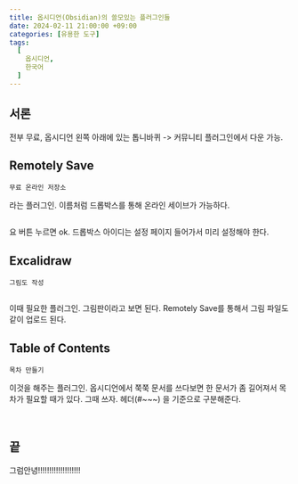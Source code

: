 ```yaml
---
title: 옵시디언(Obsidian)의 쓸모있는 플러그인들
date: 2024-02-11 21:00:00 +09:00
categories: [유용한 도구]
tags:
  [
    옵시디언,
    한국어
  ]
---
```


## 서론

전부 무료, 옵시디언 왼쪽 아래에 있는 톱니바퀴 -> 커뮤니티 플러그인에서 다운 가능.

## Remotely Save

```무료 온라인 저장소```

라는 플러그인. 이름처럼 드롭박스를 통해 온라인 세이브가 가능하다.


<img crossorigin="anonymous" alt="" src="https://drive.lienuc.com/uc?id=1HQkdbiSlWqmMR_BA34Do81RVUjpjj1An" />

요 버튼 누르면 ok. 드롭박스 아이디는 설정 페이지 들어가서 미리 설정해야 한다.

## Excalidraw

```그림도 작성```

<img crossorigin="anonymous" alt="" src="https://drive.lienuc.com/uc?id=1k-JEGAGlGRX8bbAenq_v4hzsXI4PzAk5" />

이때 필요한 플러그인. 그림판이라고 보면 된다. Remotely Save를 통해서 그림 파일도 같이 업로드 된다.

## Table of Contents

```목차 만들기```

이것을 해주는 플러그인. 옵시디언에서 쭉쭉 문서를 쓰다보면 한 문서가 좀 길어져서 목차가 필요할 때가 있다. 그때 쓰자. 헤더(#~~~) 을 기준으로 구분해준다.

<img crossorigin="anonymous" alt="" src="https://drive.lienuc.com/uc?id=14dcXSqpJZzISuULK0DiEBfg3cB0eCPZh" />

<img crossorigin="anonymous" alt="" src="https://drive.lienuc.com/uc?id=1S4JgkDKOniWU2IGKs-gMW7P_tfw1-DYX" />

<img crossorigin="anonymous" alt="" src="https://drive.lienuc.com/uc?id=1xBNBqa5deFMspncHm6bkVqNqOrpT3L6I" />



## 끝
그럼안녕!!!!!!!!!!!!!!!!!!!